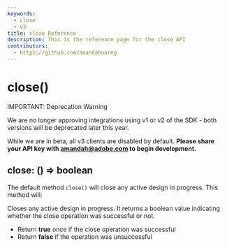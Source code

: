 ```yaml
---
keywords:
  - close
  - v3
title: close Reference
description: This is the reference page for the close API
contributors:
  - https://github.com/amandahuarng
--- 
```


# close()

<InlineAlert variant="error" slots="header, text1, text2" />

IMPORTANT: Deprecation Warning

We are no longer approving integrations using v1 or v2 of the SDK - both versions will be deprecated later this year.

While we are in beta, all v3 clients are disabled by default. **Please share your API key with amandah@adobe.com to begin development.**

## close: () => boolean

The default method `close()` will close any active design in progress. This method will:

Closes any active design in progress. It returns a boolean value indicating whether the close operation was successful or not.

* Return **true** once if the close operation was successful
* Return **false** if the operation was unsuccessful
